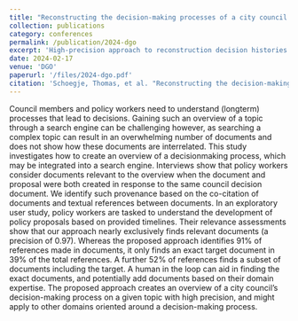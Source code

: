 ```yaml
---
title: "Reconstructing the decision-making processes of a city council based on references between documents"
collection: publications
category: conferences
permalink: /publication/2024-dgo
excerpt: 'High-precision approach to reconstruction decision histories of city council decisions, based on references made in metadata and the text of documents.'
date: 2024-02-17
venue: 'DGO'
paperurl: '/files/2024-dgo.pdf'
citation: 'Schoegje, Thomas, et al. "Reconstructing the decision-making processes of a city council based on references between documents." Proceedings of the 25th Annual International Conference on Digital Government Research. 2024.'
---
```


Council members and policy workers need to understand (longterm) processes that lead to decisions. Gaining such an overview
of a topic through a search engine can be challenging however,
as searching a complex topic can result in an overwhelming number of documents and does not show how these documents are
interrelated.
This study investigates how to create an overview of a decisionmaking process, which may be integrated into a search engine.
Interviews show that policy workers consider documents relevant
to the overview when the document and proposal were both created
in response to the same council decision document. We identify
such provenance based on the co-citation of documents and textual
references between documents. In an exploratory user study, policy
workers are tasked to understand the development of policy proposals based on provided timelines. Their relevance assessments show
that our approach nearly exclusively finds relevant documents (a
precision of 0.97).
Whereas the proposed approach identifies 91% of references
made in documents, it only finds an exact target document in 39%
of the total references. A further 52% of references finds a subset of
documents including the target. A human in the loop can aid in finding the exact documents, and potentially add documents based on
their domain expertise. The proposed approach creates an overview
of a city council’s decision-making process on a given topic with
high precision, and might apply to other domains oriented around
a decision-making process.
